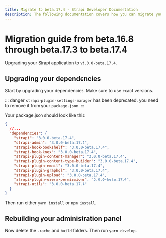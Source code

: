 ```yaml
---
title: Migrate to beta.17.4 - Strapi Developer Documentation
description: The following documentation covers how you can migrate your Strapi application to beta.17.4.
---
```


# Migration guide from beta.16.8 through beta.17.3 to beta.17.4

Upgrading your Strapi application to `v3.0.0-beta.17.4`.

## Upgrading your dependencies

Start by upgrading your dependencies. Make sure to use exact versions.

::: danger
`strapi-plugin-settings-manager` has been deprecated. you need to remove it from your `package.json`.
:::

Your package.json should look like this:

```json
{
  //...
  "dependencies": {
    "strapi": "3.0.0-beta.17.4",
    "strapi-admin": "3.0.0-beta.17.4",
    "strapi-hook-bookshelf": "3.0.0-beta.17.4",
    "strapi-hook-knex": "3.0.0-beta.17.4",
    "strapi-plugin-content-manager": "3.0.0-beta.17.4",
    "strapi-plugin-content-type-builder": "3.0.0-beta.17.4",
    "strapi-plugin-email": "3.0.0-beta.17.4",
    "strapi-plugin-graphql": "3.0.0-beta.17.4",
    "strapi-plugin-upload": "3.0.0-beta.17.4",
    "strapi-plugin-users-permissions": "3.0.0-beta.17.4",
    "strapi-utils": "3.0.0-beta.17.4"
  }
}
```

Then run either `yarn install` or `npm install`.

## Rebuilding your administration panel

Now delete the `.cache` and `build` folders. Then run `yarn develop`.
